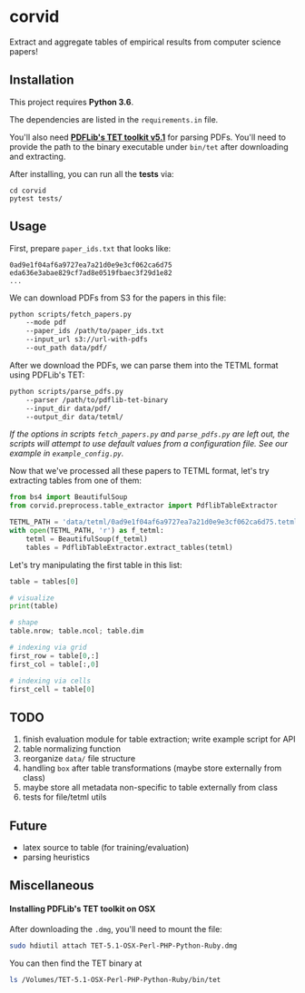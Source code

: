 # corvid

Extract and aggregate tables of empirical results from computer science papers!

## Installation

This project requires **Python 3.6**.

The dependencies are listed in the `requirements.in` file.

You'll also need **[PDFLib's TET toolkit v5.1](https://www.pdflib.com/download/tet/)** for parsing PDFs.  You'll need to provide the path to the binary executable under `bin/tet` after downloading and extracting.

After installing, you can run all the **tests** via:

```
cd corvid
pytest tests/
```

## Usage

First, prepare `paper_ids.txt` that looks like:

```
0ad9e1f04af6a9727ea7a21d0e9e3cf062ca6d75
eda636e3abae829cf7ad8e0519fbaec3f29d1e82
...
```

We can download PDFs from S3 for the papers in this file: 

```bash
python scripts/fetch_papers.py 
    --mode pdf 
    --paper_ids /path/to/paper_ids.txt 
    --input_url s3://url-with-pdfs
    --out_path data/pdf/
```

After we download the PDFs, we can parse them into the TETML format using PDFLib's TET:

```bash
python scripts/parse_pdfs.py
    --parser /path/to/pdflib-tet-binary
    --input_dir data/pdf/
    --output_dir data/tetml/    
``` 

*If the options in scripts `fetch_papers.py` and `parse_pdfs.py` are left out, the scripts will attempt to use default values from a configuration file.  See our example in `example_config.py`.*

Now that we've processed all these papers to TETML format, let's try extracting tables from one of them:

```python
from bs4 import BeautifulSoup
from corvid.preprocess.table_extractor import PdflibTableExtractor

TETML_PATH = 'data/tetml/0ad9e1f04af6a9727ea7a21d0e9e3cf062ca6d75.tetml'
with open(TETML_PATH, 'r') as f_tetml:
    tetml = BeautifulSoup(f_tetml)
    tables = PdflibTableExtractor.extract_tables(tetml)
```

Let's try manipulating the first table in this list:

```python
table = tables[0]

# visualize
print(table)

# shape
table.nrow; table.ncol; table.dim

# indexing via grid
first_row = table[0,:]
first_col = table[:,0]

# indexing via cells
first_cell = table[0]
```

## TODO

1. finish evaluation module for table extraction; write example script for API
2. table normalizing function
3. reorganize `data/` file structure 
4. handling `box` after table transformations (maybe store externally from class)
5. maybe store all metadata non-specific to table externally from class  
6. tests for file/tetml utils 

## Future
- latex source to table (for training/evaluation)
- parsing heuristics


## Miscellaneous

#### Installing PDFLib's TET toolkit on OSX

After downloading the `.dmg`, you'll need to mount the file:

```bash
sudo hdiutil attach TET-5.1-OSX-Perl-PHP-Python-Ruby.dmg
```

You can then find the TET binary at

```bash
ls /Volumes/TET-5.1-OSX-Perl-PHP-Python-Ruby/bin/tet
```

